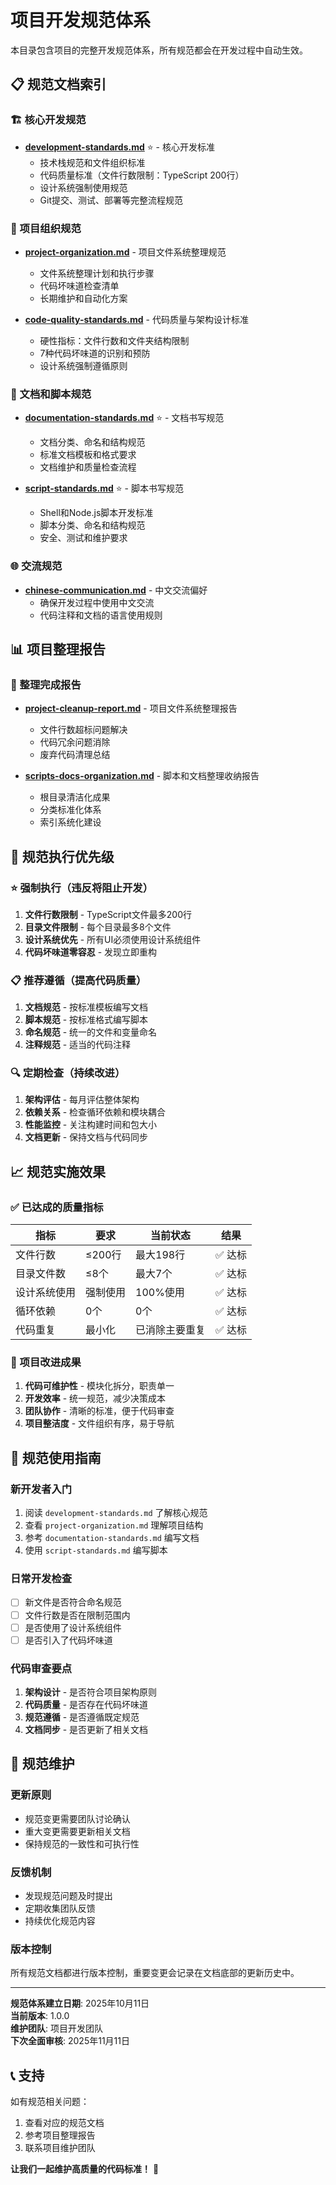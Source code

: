 # 项目开发规范体系

本目录包含项目的完整开发规范体系，所有规范都会在开发过程中自动生效。

## 📋 规范文档索引

### 🏗️ 核心开发规范
- **[development-standards.md](./development-standards.md)** ⭐ - 核心开发标准
  - 技术栈规范和文件组织标准
  - 代码质量标准（文件行数限制：TypeScript 200行）
  - 设计系统强制使用规范
  - Git提交、测试、部署等完整流程规范

### 📁 项目组织规范
- **[project-organization.md](./project-organization.md)** - 项目文件系统整理规范
  - 文件系统整理计划和执行步骤
  - 代码坏味道检查清单
  - 长期维护和自动化方案

- **[code-quality-standards.md](./code-quality-standards.md)** - 代码质量与架构设计标准
  - 硬性指标：文件行数和文件夹结构限制
  - 7种代码坏味道的识别和预防
  - 设计系统强制遵循原则

### 📝 文档和脚本规范
- **[documentation-standards.md](./documentation-standards.md)** ⭐ - 文档书写规范
  - 文档分类、命名和结构规范
  - 标准文档模板和格式要求
  - 文档维护和质量检查流程

- **[script-standards.md](./script-standards.md)** ⭐ - 脚本书写规范
  - Shell和Node.js脚本开发标准
  - 脚本分类、命名和结构规范
  - 安全、测试和维护要求

### 🌐 交流规范
- **[chinese-communication.md](./chinese-communication.md)** - 中文交流偏好
  - 确保开发过程中使用中文交流
  - 代码注释和文档的语言使用规则

## 📊 项目整理报告

### 🎯 整理完成报告
- **[project-cleanup-report.md](./project-cleanup-report.md)** - 项目文件系统整理报告
  - 文件行数超标问题解决
  - 代码冗余问题消除
  - 废弃代码清理总结

- **[scripts-docs-organization.md](./scripts-docs-organization.md)** - 脚本和文档整理收纳报告
  - 根目录清洁化成果
  - 分类标准化体系
  - 索引系统化建设

## 🎯 规范执行优先级

### ⭐ 强制执行（违反将阻止开发）
1. **文件行数限制** - TypeScript文件最多200行
2. **目录文件限制** - 每个目录最多8个文件
3. **设计系统优先** - 所有UI必须使用设计系统组件
4. **代码坏味道零容忍** - 发现立即重构

### 📋 推荐遵循（提高代码质量）
1. **文档规范** - 按标准模板编写文档
2. **脚本规范** - 按标准格式编写脚本
3. **命名规范** - 统一的文件和变量命名
4. **注释规范** - 适当的代码注释

### 🔍 定期检查（持续改进）
1. **架构评估** - 每月评估整体架构
2. **依赖关系** - 检查循环依赖和模块耦合
3. **性能监控** - 关注构建时间和包大小
4. **文档更新** - 保持文档与代码同步

## 📈 规范实施效果

### ✅ 已达成的质量指标
| 指标 | 要求 | 当前状态 | 结果 |
|------|------|----------|------|
| 文件行数 | ≤200行 | 最大198行 | ✅ 达标 |
| 目录文件数 | ≤8个 | 最大7个 | ✅ 达标 |
| 设计系统使用 | 强制使用 | 100%使用 | ✅ 达标 |
| 循环依赖 | 0个 | 0个 | ✅ 达标 |
| 代码重复 | 最小化 | 已消除主要重复 | ✅ 达标 |

### 🚀 项目改进成果
1. **代码可维护性** - 模块化拆分，职责单一
2. **开发效率** - 统一规范，减少决策成本
3. **团队协作** - 清晰的标准，便于代码审查
4. **项目整洁度** - 文件组织有序，易于导航

## 🔧 规范使用指南

### 新开发者入门
1. 阅读 `development-standards.md` 了解核心规范
2. 查看 `project-organization.md` 理解项目结构
3. 参考 `documentation-standards.md` 编写文档
4. 使用 `script-standards.md` 编写脚本

### 日常开发检查
- [ ] 新文件是否符合命名规范
- [ ] 文件行数是否在限制范围内
- [ ] 是否使用了设计系统组件
- [ ] 是否引入了代码坏味道

### 代码审查要点
1. **架构设计** - 是否符合项目架构原则
2. **代码质量** - 是否存在代码坏味道
3. **规范遵循** - 是否遵循既定规范
4. **文档同步** - 是否更新了相关文档

## 🔄 规范维护

### 更新原则
- 规范变更需要团队讨论确认
- 重大变更需要更新相关文档
- 保持规范的一致性和可执行性

### 反馈机制
- 发现规范问题及时提出
- 定期收集团队反馈
- 持续优化规范内容

### 版本控制
所有规范文档都进行版本控制，重要变更会记录在文档底部的更新历史中。

---

**规范体系建立日期**: 2025年10月11日  
**当前版本**: 1.0.0  
**维护团队**: 项目开发团队  
**下次全面审核**: 2025年11月11日

## 📞 支持

如有规范相关问题：
1. 查看对应的规范文档
2. 参考项目整理报告
3. 联系项目维护团队

**让我们一起维护高质量的代码标准！** 🚀